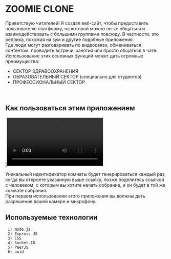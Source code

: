 # ZOOMIE CLONE #
Приветствую читателей!
Я создал веб-сайт, чтобы предоставить пользователю платформу, на которой можно легко общаться и взаимодействовать с большими группами повсюду. В частности, это реплика, похожая на зум
и другие подобные приложения. <br/>
Где люди могут разговаривать по видеосвязи, обмениваться контентом, проводить встречи, занятия или просто общаться в чате. <br/>
Использование этих основных функций может дать огромные преимущества: <br/>
* СЕКТОР ЗДРАВООХРАНЕНИЯ <br/> 
* ОБРАЗОВАТЕЛЬНЫЙ СЕКТОР (специально для студентов) <br/>
* ПРОФЕССИОНАЛЬНЫЙ СЕКТОР
<br/>

Как пользоваться этим приложением
---------------
[![Watch the video](https://github.com/NazirovJr/minizoom/blob/main/bandicam%202021-07-28%2015-42-27-550.mp4)

Уникальный идентификатор комнаты будет генерироваться каждый раз, когда вы откроете указанную выше ссылку, позже поделитесь ссылкой с человеком, с которым вы хотите начать собрание, и он будет в той же комнате собрания. <br/>
При первом использовании этого приложения вы должны дать разрешение вашей камере и микрофону.

## Используемые технологии ##
```
 1) Node.js
 2) Express JS
 3) CSS
 4) Socket.IO
 5) PeerJS
 6) uuid
```

